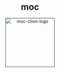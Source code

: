 <p align="center">
  <h1 align="center">moc</h1>
  <p align="center">
  <a href=""><img src="https://raw.githubusercontent.com/Bhupesh-V/memer-action/master/assets/logo.png" alt="moc-ction-logo" height="160"></a>
  </p>
</p>
